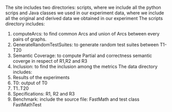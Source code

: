 The site includes two directories:  scripts, where we include all the python scrips and Java classes we used in our experiment data, where we include all the original and derived data we obtained in our experiment
The scripts directory includes:
1. computeArcs: to find common Arcs and union of Arcs between every pairs of graphs.
2. GenerateRandomTestSuites: to generate random test suites between T1- T20
3. Semantic Coverage: to compute Partial and correctness semantic coverge in respect of R1,R2 and R3
4. Inclusion: to find the inclusion among the metrics
The data directory includes:
1. Results of the experiments
2. T0: output of T0
3. T1..T20
4. Specifications: R1, R2 and R3
5. Benchmark: include the source file: FastMath and test class FastMathTest
